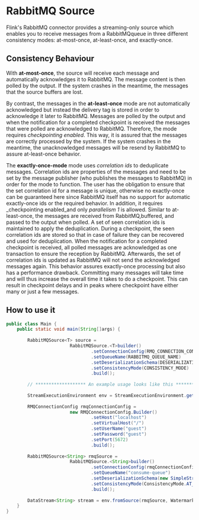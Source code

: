 # RabbitMQ Source

Flink's RabbitMQ connector provides a streaming-only source which enables you to receive messages
from a RabbitMQqueue in three different consistency modes: at-most-once, at-least-once, 
and exactly-once.

## Consistency Behaviour
With __at-most-once__, the source will receive each message and automatically acknowledges it to
RabbitMQ. The message content is then polled by the output. If the system crashes in the meantime,
the messages that the source buffers are lost.

By contrast, the messages in the __at-least-once__ mode are not automatically acknowledged but
instead the delivery tag is stored in order to acknowledge it later to RabbitMQ. Messages are polled
by the output and when the notification for a completed checkpoint is received the messages that were
polled are acknowledged to RabbitMQ. Therefore, the mode requires _checkpointing enabled_. This way,
it is assured that the messages are correctly processed by the system. If the system crashes in the
meantime, the unacknowledged messages will be resend by RabbitMQ to assure at-least-once behavior.

The __exactly-once-mode__ mode uses _correlation ids_ to deduplicate messages. Correlation ids are
properties of the messages and need to be set by the message publisher (who publishes the messages 
to RabbitMQ) in order for the mode to function. The user has the obligation to ensure that the set 
correlation id for a message is unique, otherwise no exactly-once can be guaranteed here since 
RabbitMQ itself has no support for automatic exactly-once ids or the required behavior. In addition,
it requires _checkpointing enabled_and only _parallelism 1_ is allowed. Similar to at-least-once, 
the messages are received from RabbitMQ,buffered, and passed to the output when polled. A set of 
seen correlation ids is maintained to apply the deduplication. During a checkpoint, the seen 
correlation ids are stored so that in case of failure they can be recovered and used for 
deduplication. When the notification for a completed checkpoint is received, all polled messages are
acknowledged as one transaction to ensure the reception by RabbitMQ. Afterwards, the set of 
correlation ids is updated as RabbitMQ will not send the acknowledged messages again. This behavior 
assures exactly-once processing but also has a performance drawback. Committing many messages will 
take time and will thus increase the overall time it takes to do a checkpoint. This can result in 
checkpoint delays and in peaks where checkpoint have either many or just a few messages.

## How to use it
```java
public class Main {
    public static void main(String[]args) {
            
        RabbitMQSource<T> source =
                        RabbitMQSource.<T>builder()
                                .setConnectionConfig(RMQ_CONNECTION_CONFIG)
                                .setQueueName(RABBITMQ_QUEUE_NAME)
                                .setDeserializationSchema(DESERIALIZATION_SCHEMA)
                                .setConsistencyMode(CONSISTENCY_MODE)
                                .build();
        
        // ******************* An example usage looks like this *******************
                
        StreamExecutionEnvironment env = StreamExecutionEnvironment.getExecutionEnvironment();
        
        RMQConnectionConfig rmqConnectionConfig =
                        new RMQConnectionConfig.Builder()
                                .setHost("localhost")
                                .setVirtualHost("/")
                                .setUserName("guest")
                                .setPassword("guest")
                                .setPort(5672)
                                .build();
                                
        RabbitMQSource<String> rmqSource =
                        RabbitMQSource.<String>builder()
                                .setConnectionConfig(rmqConnectionConfig)
                                .setQueueName("consume-queue")
                                .setDeserializationSchema(new SimpleStringSchema())
                                .setConsistencyMode(ConsistencyMode.AT_MOST_ONCE)
                                .build();
        
        DataStream<String> stream = env.fromSource(rmqSource, WatermarkStrategy.noWatermarks(), "RMQSource");
    }
}
```
